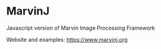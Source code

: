 # MarvinJ
Javascript version of Marvin Image Processing Framework

Website and examples:
https://www.marvinj.org
